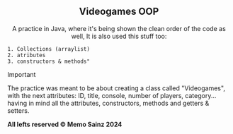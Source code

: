 <div align="center">

## Videogames OOP


A practice in Java, where it's being shown the clean order of the code as well, 
It is also used this stuff too: 
</div>

    1. Collections (arraylist)
    2. atributes
    3. constructors & methods" 

> [!IMPORTANT]
> The practice was meant to be about creating a class called "Videogames", with the next attributes: ID, title, console, number of players, category... having in mind all the attributes, constructors, methods and getters & setters.





<b> All lefts reserved 	&#169; Memo Sainz 2024 </b>
